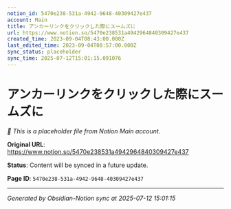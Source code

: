 ```yaml
---
notion_id: 5470e238-531a-4942-9648-40309427e437
account: Main
title: アンカーリンクをクリックした際にスームズに
url: https://www.notion.so/5470e238531a4942964840309427e437
created_time: 2023-09-04T08:43:00.000Z
last_edited_time: 2023-09-04T08:57:00.000Z
sync_status: placeholder
sync_time: 2025-07-12T15:01:15.091076
---
```


# アンカーリンクをクリックした際にスームズに

*🔄 This is a placeholder file from Notion Main account.*

**Original URL**: https://www.notion.so/5470e238531a4942964840309427e437

**Status**: Content will be synced in a future update.

**Page ID**: `5470e238-531a-4942-9648-40309427e437`

---

*Generated by Obsidian-Notion sync at 2025-07-12 15:01:15*
